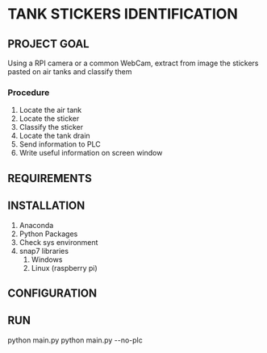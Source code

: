 # TANK STICKERS IDENTIFICATION

## PROJECT GOAL

Using a RPI camera or a common WebCam, extract from image the stickers pasted on air tanks and classify them

### Procedure

1. Locate the air tank
1. Locate the sticker
1. Classify the sticker
1. Locate the tank drain
1. Send information to PLC
1. Write useful information on screen window

## REQUIREMENTS

## INSTALLATION

1. Anaconda
1. Python Packages
1. Check sys environment
1. snap7 libraries
    1. Windows
    1. Linux (raspberry pi)

## CONFIGURATION

## RUN

python main.py
python main.py --no-plc

